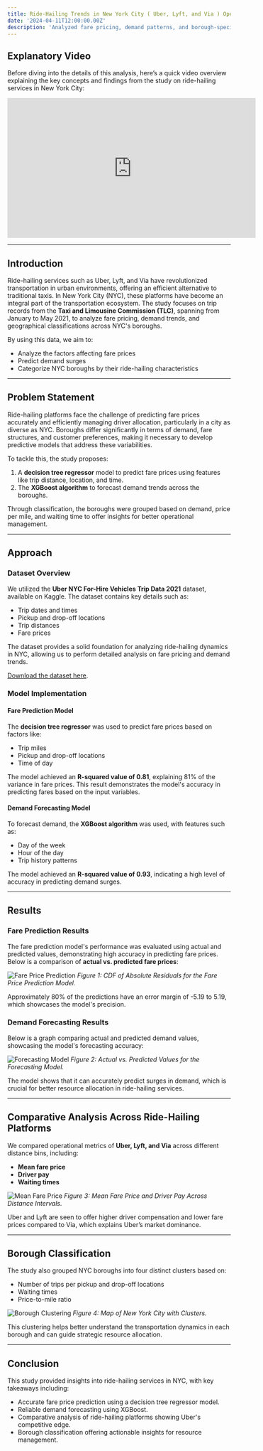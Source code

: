 ```yaml
---
title: Ride-Hailing Trends in New York City ( Uber, Lyft, and Via ) Operations Analysis
date: '2024-04-11T12:00:00.00Z'
description: 'Analyzed fare pricing, demand patterns, and borough-specific dynamics of Uber, Lyft, and Via in NYC using trip data from January to May 2021, uncovering insights into the competitive landscape and operational challenges.'
---
```


## Explanatory Video

Before diving into the details of this analysis, here’s a quick video overview explaining the key concepts and findings from the study on ride-hailing services in New York City:

<iframe width="560" height="315" src="https://www.youtube.com/embed/kRVfkAsUO8Y" frameborder="0" allow="accelerometer; autoplay; clipboard-write; encrypted-media; gyroscope; picture-in-picture" allowfullscreen></iframe>

---

## Introduction

Ride-hailing services such as Uber, Lyft, and Via have revolutionized transportation in urban environments, offering an efficient alternative to traditional taxis. In New York City (NYC), these platforms have become an integral part of the transportation ecosystem. The study focuses on trip records from the **Taxi and Limousine Commission (TLC)**, spanning from January to May 2021, to analyze fare pricing, demand trends, and geographical classifications across NYC's boroughs.

By using this data, we aim to:
- Analyze the factors affecting fare prices
- Predict demand surges
- Categorize NYC boroughs by their ride-hailing characteristics

---

## Problem Statement

Ride-hailing platforms face the challenge of predicting fare prices accurately and efficiently managing driver allocation, particularly in a city as diverse as NYC. Boroughs differ significantly in terms of demand, fare structures, and customer preferences, making it necessary to develop predictive models that address these variabilities.

To tackle this, the study proposes:
1. A **decision tree regressor** model to predict fare prices using features like trip distance, location, and time.
2. The **XGBoost algorithm** to forecast demand trends across the boroughs.

Through classification, the boroughs were grouped based on demand, price per mile, and waiting time to offer insights for better operational management.

---

## Approach

### Dataset Overview

We utilized the **Uber NYC For-Hire Vehicles Trip Data 2021** dataset, available on Kaggle. The dataset contains key details such as:
- Trip dates and times
- Pickup and drop-off locations
- Trip distances
- Fare prices

The dataset provides a solid foundation for analyzing ride-hailing dynamics in NYC, allowing us to perform detailed analysis on fare pricing and demand trends.

[Download the dataset here](https://www.kaggle.com/datasets/shuhengmo/uber-nyc-forhire-vehicles-trip-data-2021).

### Model Implementation

#### Fare Prediction Model

The **decision tree regressor** was used to predict fare prices based on factors like:
- Trip miles
- Pickup and drop-off locations
- Time of day

The model achieved an **R-squared value of 0.81**, explaining 81% of the variance in fare prices. This result demonstrates the model's accuracy in predicting fares based on the input variables.

#### Demand Forecasting Model

To forecast demand, the **XGBoost algorithm** was used, with features such as:
- Day of the week
- Hour of the day
- Trip history patterns

The model achieved an **R-squared value of 0.93**, indicating a high level of accuracy in predicting demand surges.

---

## Results

### Fare Prediction Results

The fare prediction model's performance was evaluated using actual and predicted values, demonstrating high accuracy in predicting fare prices. Below is a comparison of **actual vs. predicted fare prices**:

![Fare Price Prediction](./results_regression.png)
*Figure 1: CDF of Absolute Residuals for the Fare Price Prediction Model.*

Approximately 80% of the predictions have an error margin of -5.19 to 5.19, which showcases the model's precision.

### Demand Forecasting Results

Below is a graph comparing actual and predicted demand values, showcasing the model's forecasting accuracy:

![Forecasting Model](./results_forecasting.png)
*Figure 2: Actual vs. Predicted Values for the Forecasting Model.*

The model shows that it can accurately predict surges in demand, which is crucial for better resource allocation in ride-hailing services.

---

## Comparative Analysis Across Ride-Hailing Platforms

We compared operational metrics of **Uber, Lyft, and Via** across different distance bins, including:
- **Mean fare price**
- **Driver pay**
- **Waiting times**

![Mean Fare Price](./driver_pay_fare_price.png)
*Figure 3: Mean Fare Price and Driver Pay Across Distance Intervals.*

Uber and Lyft are seen to offer higher driver compensation and lower fare prices compared to Via, which explains Uber’s market dominance.

---

## Borough Classification

The study also grouped NYC boroughs into four distinct clusters based on:
- Number of trips per pickup and drop-off locations
- Waiting times
- Price-to-mile ratio

![Borough Clustering](./newy_yorkclass.png)
*Figure 4: Map of New York City with Clusters.*

This clustering helps better understand the transportation dynamics in each borough and can guide strategic resource allocation.

---

## Conclusion

This study provided insights into ride-hailing services in NYC, with key takeaways including:
- Accurate fare price prediction using a decision tree regressor model.
- Reliable demand forecasting using XGBoost.
- Comparative analysis of ride-hailing platforms showing Uber's competitive edge.
- Borough classification offering actionable insights for resource management.


